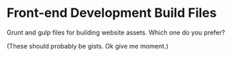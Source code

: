 Front-end Development Build Files
===============

Grunt and gulp files for building website assets. Which one do you prefer?

(These should probably be gists. Ok give me moment.)

